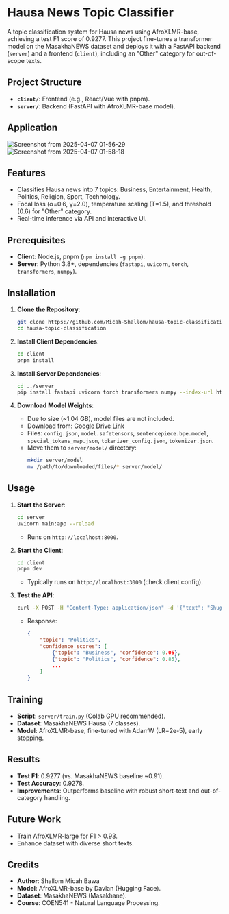 # Hausa News Topic Classifier

A topic classification system for Hausa news using AfroXLMR-base, achieving a test F1 score of 0.9277. This project fine-tunes a transformer model on the MasakhaNEWS dataset and deploys it with a FastAPI backend (`server`) and a frontend (`client`), including an "Other" category for out-of-scope texts.

## Project Structure
- **`client/`**: Frontend (e.g., React/Vue with pnpm).
- **`server/`**: Backend (FastAPI with AfroXLMR-base model).

## Application
![Screenshot from 2025-04-07 01-56-29](https://github.com/user-attachments/assets/3a14ad71-30ad-465f-ad11-cc31ef1852f7)
![Screenshot from 2025-04-07 01-58-18](https://github.com/user-attachments/assets/6c5a656c-6a78-4030-b5c2-de5035099ef5)

## Features
- Classifies Hausa news into 7 topics: Business, Entertainment, Health, Politics, Religion, Sport, Technology.
- Focal loss (α=0.6, γ=2.0), temperature scaling (T=1.5), and threshold (0.6) for "Other" category.
- Real-time inference via API and interactive UI.

## Prerequisites
- **Client**: Node.js, pnpm (`npm install -g pnpm`).
- **Server**: Python 3.8+, dependencies (`fastapi`, `uvicorn`, `torch`, `transformers`, `numpy`).

## Installation
1. **Clone the Repository**:
   ```bash
   git clone https://github.com/Micah-Shallom/hausa-topic-classification.git
   cd hausa-topic-classification
   ```

2. **Install Client Dependencies**:
   ```bash
   cd client
   pnpm install
   ```

3. **Install Server Dependencies**:
   ```bash
   cd ../server
   pip install fastapi uvicorn torch transformers numpy --index-url https://download.pytorch.org/whl/cpu
   ```

4. **Download Model Weights**:
   - Due to size (~1.04 GB), model files are not included.
   - Download from: [Google Drive Link](https://drive.google.com/drive/folders/1fEvLEjKdMiM1Fta1-st8HwIVjXx0zFfM?usp=sharing)  
   - Files: `config.json`, `model.safetensors`, `sentencepiece.bpe.model`, `special_tokens_map.json`, `tokenizer_config.json`, `tokenizer.json`.
   - Move them to `server/model/` directory:
     ```bash
     mkdir server/model
     mv /path/to/downloaded/files/* server/model/
     ```

## Usage
1. **Start the Server**:
   ```bash
   cd server
   uvicorn main:app --reload
   ```
   - Runs on `http://localhost:8000`.

2. **Start the Client**:
   ```bash
   cd client
   pnpm dev
   ```
   - Typically runs on `http://localhost:3000` (check client config).

3. **Test the API**:
   ```bash
   curl -X POST -H "Content-Type: application/json" -d '{"text": "Shugaban Najeriya ya gana da gwamnoni"}' http://localhost:8000/api/predict
   ```
   - Response:
     ```json
     {
         "topic": "Politics",
         "confidence_scores": [
             {"topic": "Business", "confidence": 0.05},
             {"topic": "Politics", "confidence": 0.85},
             ...
         ]
     }
     ```

## Training
- **Script**: `server/train.py` (Colab GPU recommended).
- **Dataset**: MasakhaNEWS Hausa (7 classes).
- **Model**: AfroXLMR-base, fine-tuned with AdamW (LR=2e-5), early stopping.

## Results
- **Test F1**: 0.9277 (vs. MasakhaNEWS baseline ~0.91).
- **Test Accuracy**: 0.9278.
- **Improvements**: Outperforms baseline with robust short-text and out-of-category handling.

## Future Work
- Train AfroXLMR-large for F1 > 0.93.
- Enhance dataset with diverse short texts.

## Credits
- **Author**: Shallom Micah Bawa
- **Model**: AfroXLMR-base by Davlan (Hugging Face).
- **Dataset**: MasakhaNEWS (Masakhane).
- **Course**: COEN541 - Natural Language Processing.



